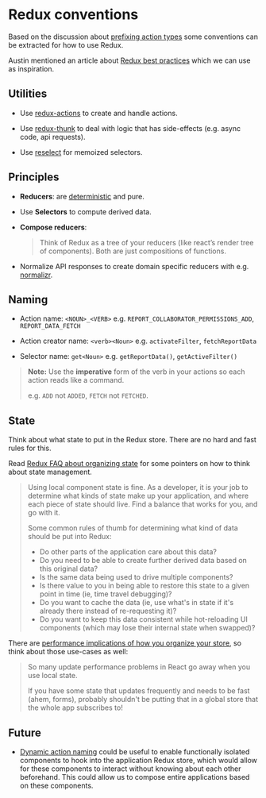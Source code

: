 # Redux conventions

Based on the discussion about [prefixing action
types](https://github.com/dhis2/notes/issues/18) some conventions can be
extracted for how to use Redux.

Austin mentioned an article about [Redux best
practices](https://medium.com/@kylpo/redux-best-practices-eef55a20cc72)
which we can use as inspiration.

## Utilities

- Use [redux-actions](https://github.com/redux-utilities/redux-actions)
  to create and handle actions.

- Use [redux-thunk](https://github.com/reduxjs/redux-thunk) to deal with
  logic that has side-effects (e.g. async code, api requests).

- Use [reselect](https://github.com/reduxjs/reselect) for memoized
  selectors.

## Principles

- **Reducers**: are
  [deterministic](https://github.com/reduxjs/redux/issues/1171#issuecomment-205888533)
  and pure.

- Use **Selectors** to compute derived data.

- **Compose reducers**:
  > Think of Redux as a tree of your reducers (like react’s render tree
  > of components). Both are just compositions of functions.

- Normalize API responses to create domain specific reducers with e.g.
  [normalizr](https://github.com/paularmstrong/normalizr).

## Naming

- Action name: `<NOUN>_<VERB>`
  e.g. `REPORT_COLLABORATOR_PERMISSIONS_ADD`, `REPORT_DATA_FETCH`

- Action creator name: `<verb><Noun>`
  e.g. `activateFilter`, `fetchReportData`

- Selector name: `get<Noun>`
  e.g. `getReportData()`, `getActiveFilter()`

> **Note:** Use the **imperative** form of the verb in your actions so
> each action reads like a command.
>
> e.g. `ADD` not `ADDED`, `FETCH` not `FETCHED`.

## State

Think about what state to put in the Redux store. There are no hard and fast
rules for this.

Read [Redux FAQ about organizing
state](https://redux.js.org/faq/organizing-state#do-i-have-to-put-all-my-state-into-redux-should-i-ever-use-react-s-setstate)
for some pointers on how to think about state management.

> Using local component state is fine. As a developer, it is your job to
determine what kinds of state make up your application, and where each piece of
state should live. Find a balance that works for you, and go with it.
>
> Some common rules of thumb for determining what kind of data should be put
into Redux:
> 
> - Do other parts of the application care about this data?
> - Do you need to be able to create further derived data based on this
original data?
> - Is the same data being used to drive multiple components?
> - Is there value to you in being able to restore this state to a given point
in time (ie, time travel debugging)?
> - Do you want to cache the data (ie, use what's in state if it's already
there instead of re-requesting it)?
> - Do you want to keep this data consistent while hot-reloading UI components
(which may lose their internal state when swapped)?

There are [performance implications of how you organize your
store](https://twitter.com/acdlite/status/1045362245507506176?lang=en), so
think about those use-cases as well:

> So many update performance problems in React go away when you use local state.
>
> If you have some state that updates frequently and needs to be fast (ahem,
forms), probably shouldn't be putting that in a global store that the whole app
subscribes to!

## Future

- [Dynamic action
  naming](https://github.com/dhis2/notes/issues/18#issuecomment-466974138)
  could be useful to enable functionally isolated components to hook
  into the application Redux store, which would allow for these
  components to interact without knowing about each other beforehand.
  This could allow us to compose entire applications based on these
  components.
